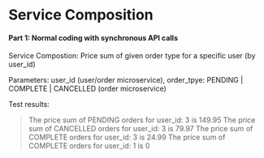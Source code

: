 # Service Composition
#### Part 1: Normal coding with synchronous API calls
Service Compostion: Price sum of given order type for a specific user (by user_id)

Parameters: user_id (user/order microservice), order_tpye: PENDING | COMPLETE | CANCELLED (order microservice)

Test results:
> The price sum of PENDING orders for user_id: 3 is 149.95
The price sum of CANCELLED orders for user_id: 3 is 79.97
The price sum of COMPLETE orders for user_id: 3 is 24.99
The price sum of COMPLETE orders for user_id: 1 is 0
